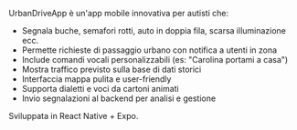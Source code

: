UrbanDriveApp è un'app mobile innovativa per autisti che:

- Segnala buche, semafori rotti, auto in doppia fila, scarsa illuminazione ecc.
- Permette richieste di passaggio urbano con notifica a utenti in zona
- Include comandi vocali personalizzabili (es: "Carolina portami a casa")
- Mostra traffico previsto sulla base di dati storici
- Interfaccia mappa pulita e user-friendly
- Supporta dialetti e voci da cartoni animati
- Invio segnalazioni al backend per analisi e gestione

Sviluppata in React Native + Expo.  
